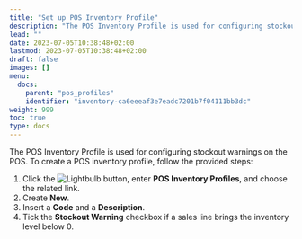```yaml
---
title: "Set up POS Inventory Profile"
description: "The POS Inventory Profile is used for configuring stockout warnings on the POS."
lead: ""
date: 2023-07-05T10:38:48+02:00
lastmod: 2023-07-05T10:38:48+02:00
draft: false
images: []
menu:
  docs:
    parent: "pos_profiles"
    identifier: "inventory-ca6eeeaf3e7eadc7201b7f04111bb3dc"
weight: 999
toc: true
type: docs
---
```


The POS Inventory Profile is used for configuring stockout warnings on the POS. To create a POS inventory profile, follow the provided steps:

1.	Click the ![Lightbulb](Lightbulb_icon.PNG) button, enter **POS Inventory Profiles**, and choose the related link.
2.	Create **New**.
3.	Insert a **Code** and a **Description**. 
4.	Tick the **Stockout Warning** checkbox if a sales line brings the inventory level below 0.